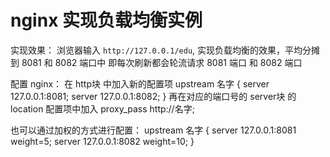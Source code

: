 # nginx 实现负载均衡实例

实现效果：
浏览器输入 `http://127.0.0.1/edu`, 实现负载均衡的效果，平均分摊到 8081 和 8082 端口中
即每次刷新都会轮流请求 8081 端口 和 8082 端口

配置 nginx：
在 http块 中加入新的配置项
upstream 名字 {
    server  127.0.0.1:8081;
    server  127.0.0.1:8082;
}
再在对应的端口号的 server块 的 location 配置项中加入
proxy_pass  http://名字;

也可以通过加权的方式进行配置：
upstream 名字 {
    server  127.0.0.1:8081 weight=5;
    server  127.0.0.1:8082 weight=10;
}

